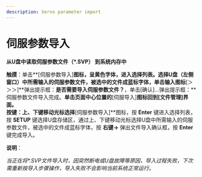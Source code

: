 ```yaml
---
description: Servo parameter import
---
```


# 伺服参数导入

**从U盘中读取伺服参数文件（\*.SVP） 到系统内存中**

**触摸**：单击**\[伺服参数导入\]**图标，呈黄色字体，进入选择列表。选择U盘（左侧窗口）中所需输入的伺服参数文件，被选中的文件成蓝标字体，单击输入图标**\[＞＞＞\]**弹出提示框：**是否需要导入伺服参数文件？**，单击\[确认\]...弹出提示框：**伺服参数文件导入完成。**单击页面中心位置的**\[伺服导入\]**图标回到\[文件管理\]界面。  
**按键**：上、下键移动光标选择**\[伺服参数导入\]**图标，按 **Enter** 键进入选择列表，按 **SETUP** 键选择U盘存储区，通过上、下键移动光标选择U盘中所需输入的伺服参数文件，被选中的文件成蓝标字体，按 **右键→** 弹出文件导入确认框，按 **Enter** 键完成导入。

**说明**：

_当正在将\*.SVP文件导入时，因突然断电或U盘故障等原因，导入过程失败，下次需重新按导入步骤操作，导入失败不会影响当前系统正常运行。_

